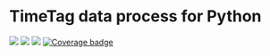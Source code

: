 
# TimeTag data process for Python

[![](https://img.shields.io/github/workflow/status/hwaipy/InteractionFreePy/Tests)](https://github.com/hwaipy/InteractionFreePy/actions?query=workflow%3ATests)
[![](https://img.shields.io/pypi/v/interactionfreepy)](https://pypi.org/project/interactionfreepy/)
[![](https://img.shields.io/pypi/pyversions/interactionfreepy)](https://pypi.org/project/interactionfreepy/)
[![Coverage badge](https://img.shields.io/endpoint?url=https://raw.githubusercontent.com/hwaipy/InteractionFreePy/python-coverage-comment-action-data/endpoint.json)](https://github.com/hwaipy/InteractionFreePy/tree/python-coverage-comment-action-data)
